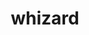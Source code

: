---
title: "whizard"
layout: cache
categories: [package, develop]
meta: {"compilers": ["gcc@11.4.0"], "num_specs": 13, "num_specs_by_stack": {"hep": 13, "root": 13}, "oss": ["ubuntu22.04"], "platforms": ["linux"], "stacks": ["hep", "root"], "targets": ["x86_64_v3"], "versions": ["3.1.4", "3.1.5"]}
spec_details: [{"compiler": "gcc@11.4.0", "hash": "3w3cl6iaw67s4higeekztcngl3jid7bj", "os": "ubuntu22.04", "platform": "linux", "size": "-", "stacks": ["hep", "root"], "target": "x86_64_v3", "variants": ["build_system=autotools", "+fastjet", "+gosam", "hepmc=3", "~latex", "+lcio", "+lhapdf", "+openloops", "+openmp", "patches:=c3258eb", "+pythia8"], "versions": ["3.1.4"]}, {"compiler": "gcc@11.4.0", "hash": "a3ogt65rjt55wtl4xf2ocfh5fziwpbr4", "os": "ubuntu22.04", "platform": "linux", "size": "-", "stacks": ["hep", "root"], "target": "x86_64_v3", "variants": ["build_system=autotools", "+fastjet", "+gosam", "hepmc=3", "~latex", "+lcio", "+lhapdf", "+openloops", "+openmp", "patches:=c3258eb", "+pythia8"], "versions": ["3.1.4"]}, {"compiler": "gcc@11.4.0", "hash": "ekz5yr5i44zjskz7hqgexfrsxdr7ur6g", "os": "ubuntu22.04", "platform": "linux", "size": "-", "stacks": ["hep", "root"], "target": "x86_64_v3", "variants": ["build_system=autotools", "+fastjet", "+gosam", "hepmc=3", "~latex", "+lcio", "+lhapdf", "+openloops", "+openmp", "+pythia8"], "versions": ["3.1.5"]}, {"compiler": "gcc@11.4.0", "hash": "ep74nx7unwgruvpzz25epjo33le5bfcb", "os": "ubuntu22.04", "platform": "linux", "size": "-", "stacks": ["hep", "root"], "target": "x86_64_v3", "variants": ["build_system=autotools", "+fastjet", "+gosam", "hepmc=3", "~latex", "+lcio", "+lhapdf", "+openloops", "+openmp", "patches:=c3258eb", "+pythia8"], "versions": ["3.1.4"]}, {"compiler": "gcc@11.4.0", "hash": "fxavmmuqwzgpxv4g2e2jpxz66nlfpv3k", "os": "ubuntu22.04", "platform": "linux", "size": "-", "stacks": ["hep", "root"], "target": "x86_64_v3", "variants": ["build_system=autotools", "+fastjet", "+gosam", "hepmc=3", "~latex", "+lcio", "+lhapdf", "+openloops", "+openmp", "patches:=c3258eb", "+pythia8"], "versions": ["3.1.4"]}, {"compiler": "gcc@11.4.0", "hash": "klxquuytsttziwgzrkj3bewojlywna6p", "os": "ubuntu22.04", "platform": "linux", "size": "-", "stacks": ["hep", "root"], "target": "x86_64_v3", "variants": ["build_system=autotools", "+fastjet", "+gosam", "hepmc=3", "~latex", "+lcio", "+lhapdf", "+openloops", "+openmp", "patches:=c3258eb", "+pythia8"], "versions": ["3.1.4"]}, {"compiler": "gcc@11.4.0", "hash": "me3hztldbqz3hkj6zuyclya7xxf75ciz", "os": "ubuntu22.04", "platform": "linux", "size": "-", "stacks": ["hep", "root"], "target": "x86_64_v3", "variants": ["build_system=autotools", "+fastjet", "+gosam", "hepmc=3", "~latex", "+lcio", "+lhapdf", "+openloops", "+openmp", "+pythia8"], "versions": ["3.1.5"]}, {"compiler": "gcc@11.4.0", "hash": "nfyviifdl5svn44ajdh7ff3lagrymo6d", "os": "ubuntu22.04", "platform": "linux", "size": "-", "stacks": ["hep", "root"], "target": "x86_64_v3", "variants": ["build_system=autotools", "+fastjet", "+gosam", "hepmc=3", "~latex", "+lcio", "+lhapdf", "+openloops", "+openmp", "+pythia8"], "versions": ["3.1.5"]}, {"compiler": "gcc@11.4.0", "hash": "oxmi72gfafk2dmhgzdxpwpqhoow5guoe", "os": "ubuntu22.04", "platform": "linux", "size": "-", "stacks": ["hep", "root"], "target": "x86_64_v3", "variants": ["build_system=autotools", "+fastjet", "+gosam", "hepmc=3", "~latex", "+lcio", "+lhapdf", "+openloops", "+openmp", "+pythia8"], "versions": ["3.1.5"]}, {"compiler": "gcc@11.4.0", "hash": "sve3mul25ypff5zutvg4rgkxv2x6xxgp", "os": "ubuntu22.04", "platform": "linux", "size": "-", "stacks": ["hep", "root"], "target": "x86_64_v3", "variants": ["build_system=autotools", "+fastjet", "+gosam", "hepmc=3", "~latex", "+lcio", "+lhapdf", "+openloops", "+openmp", "+pythia8"], "versions": ["3.1.5"]}, {"compiler": "gcc@11.4.0", "hash": "vvqbpmjxeyze3w6j2ozabhizeecloqb4", "os": "ubuntu22.04", "platform": "linux", "size": "-", "stacks": ["hep", "root"], "target": "x86_64_v3", "variants": ["build_system=autotools", "+fastjet", "+gosam", "hepmc=3", "~latex", "+lcio", "+lhapdf", "+openloops", "+openmp", "patches:=c3258eb", "+pythia8"], "versions": ["3.1.4"]}, {"compiler": "gcc@11.4.0", "hash": "xb6eyqt4zg7fnttsbqxaw46242hz3sbf", "os": "ubuntu22.04", "platform": "linux", "size": "-", "stacks": ["hep", "root"], "target": "x86_64_v3", "variants": ["build_system=autotools", "+fastjet", "+gosam", "hepmc=3", "~latex", "+lcio", "+lhapdf", "+openloops", "+openmp", "+pythia8"], "versions": ["3.1.5"]}, {"compiler": "gcc@11.4.0", "hash": "zt4dkqwq2s37fgjhmslu7udrmsay4uxz", "os": "ubuntu22.04", "platform": "linux", "size": "-", "stacks": ["hep", "root"], "target": "x86_64_v3", "variants": ["build_system=autotools", "+fastjet", "+gosam", "hepmc=3", "~latex", "+lcio", "+lhapdf", "+openloops", "+openmp", "+pythia8"], "versions": ["3.1.5"]}]
---